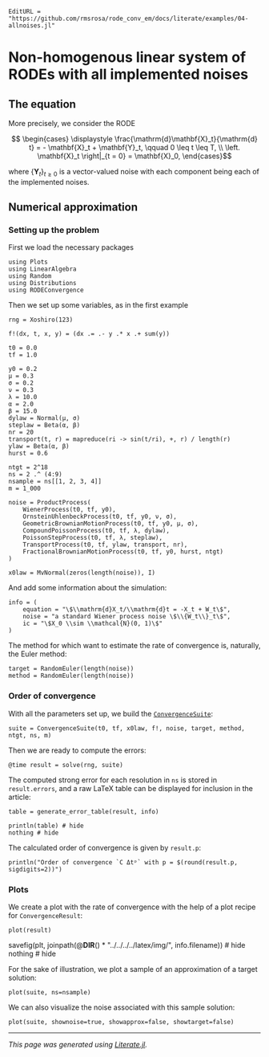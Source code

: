 ```@meta
EditURL = "https://github.com/rmsrosa/rode_conv_em/docs/literate/examples/04-allnoises.jl"
```

# Non-homogenous linear system of RODEs with all implemented noises

## The equation

More precisely, we consider the RODE
```math
  \begin{cases}
    \displaystyle \frac{\mathrm{d}\mathbf{X}_t}{\mathrm{d} t} = - \mathbf{X}_t + \mathbf{Y}_t, \qquad 0 \leq t \leq T, \\
  \left. \mathbf{X}_t \right|_{t = 0} = \mathbf{X}_0,
  \end{cases}
```
where $\{\mathbf{Y}_t\}_{t\geq 0}$ is a vector-valued noise with each component being each of the implemented noises.


## Numerical approximation

### Setting up the problem

First we load the necessary packages

````@example 04-allnoises
using Plots
using LinearAlgebra
using Random
using Distributions
using RODEConvergence
````

Then we set up some variables, as in the first example

````@example 04-allnoises
rng = Xoshiro(123)

f!(dx, t, x, y) = (dx .= .- y .* x .+ sum(y))

t0 = 0.0
tf = 1.0

y0 = 0.2
μ = 0.3
σ = 0.2
ν = 0.3
λ = 10.0
α = 2.0
β = 15.0
dylaw = Normal(μ, σ)
steplaw = Beta(α, β)
nr = 20
transport(t, r) = mapreduce(ri -> sin(t/ri), +, r) / length(r)
ylaw = Beta(α, β)
hurst = 0.6

ntgt = 2^18
ns = 2 .^ (4:9)
nsample = ns[[1, 2, 3, 4]]
m = 1_000

noise = ProductProcess(
    WienerProcess(t0, tf, y0),
    OrnsteinUhlenbeckProcess(t0, tf, y0, ν, σ),
    GeometricBrownianMotionProcess(t0, tf, y0, μ, σ),
    CompoundPoissonProcess(t0, tf, λ, dylaw),
    PoissonStepProcess(t0, tf, λ, steplaw),
    TransportProcess(t0, tf, ylaw, transport, nr),
    FractionalBrownianMotionProcess(t0, tf, y0, hurst, ntgt)
)

x0law = MvNormal(zeros(length(noise)), I)
````

And add some information about the simulation:

````@example 04-allnoises
info = (
    equation = "\$\\mathrm{d}X_t/\\mathrm{d}t = -X_t + W_t\$",
    noise = "a standard Wiener process noise \$\\{W_t\\}_t\$",
    ic = "\$X_0 \\sim \\mathcal{N}(0, 1)\$"
)
````

The method for which want to estimate the rate of convergence is, naturally, the Euler method:

````@example 04-allnoises
target = RandomEuler(length(noise))
method = RandomEuler(length(noise))
````

### Order of convergence

With all the parameters set up, we build the [`ConvergenceSuite`](@ref):

````@example 04-allnoises
suite = ConvergenceSuite(t0, tf, x0law, f!, noise, target, method, ntgt, ns, m)
````

Then we are ready to compute the errors:

````@example 04-allnoises
@time result = solve(rng, suite)
````

The computed strong error for each resolution in `ns` is stored in `result.errors`, and a raw LaTeX table can be displayed for inclusion in the article:

````@example 04-allnoises
table = generate_error_table(result, info)

println(table) # hide
nothing # hide
````

The calculated order of convergence is given by `result.p`:

````@example 04-allnoises
println("Order of convergence `C Δtᵖ` with p = $(round(result.p, sigdigits=2))")
````

### Plots

We create a plot with the rate of convergence with the help of a plot recipe for `ConvergenceResult`:

````@example 04-allnoises
plot(result)
````

savefig(plt, joinpath(@__DIR__() * "../../../../latex/img/", info.filename)) # hide
nothing # hide

For the sake of illustration, we plot a sample of an approximation of a target solution:

````@example 04-allnoises
plot(suite, ns=nsample)
````

We can also visualize the noise associated with this sample solution:

````@example 04-allnoises
plot(suite, shownoise=true, showapprox=false, showtarget=false)
````

---

*This page was generated using [Literate.jl](https://github.com/fredrikekre/Literate.jl).*


